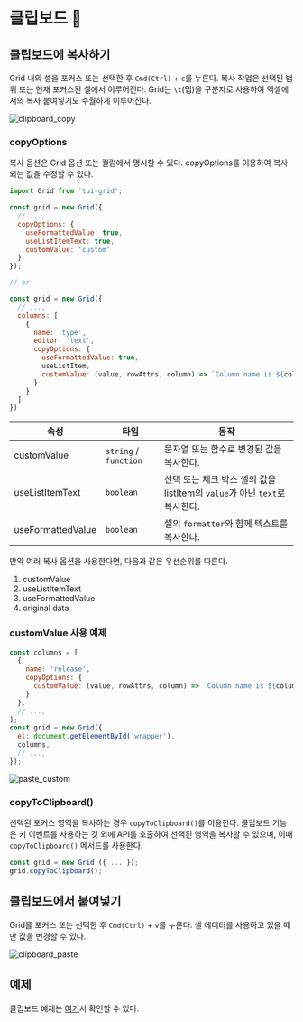 # 클립보드 📎

## 클립보드에 복사하기
Grid 내의 셀을 포커스 또는 선택한 후 `Cmd(Ctrl)` + `c`를 누른다. 복사 작업은 선택된 범위 또는 현재 포커스된 셀에서 이루어진다. Grid는 `\t`(탭)을 구분자로 사용하여 엑셀에서의 복사 붙여넣기도 수월하게 이루어진다.

![clipboard_copy](https://user-images.githubusercontent.com/35371660/59558283-8cb14f00-9029-11e9-85f4-7bcaff5edaf4.gif)

### copyOptions 
복사 옵션은 Grid 옵션 또는 컬럼에서 명시할 수 있다. copyOptions를 이용하여 복사되는 값을 수정할 수 있다.

```js
import Grid from 'tui-grid';

const grid = new Grid({
  // ...,
  copyOptions: {
    useFormattedValue: true,
    useListItemText: true,
    customValue: 'custom'
  }
});

// or

const grid = new Grid({
  // ...,
  columns: [
    {
      name: 'type',
      editor: 'text',
      copyOptions: {
        useFormattedValue: true,
        useListItem,
        customValue: (value, rowAttrs, column) => `Column name is ${column.name}`
      }
    }
  ]
})
```

| 속성 | 타입 | 동작 | 
| --- | --- | --- |
| customValue | `string` / `function` | 문자열 또는 함수로 변경된 값을 복사한다. |
| useListItemText | `boolean` | 선택 또는 체크 박스 셀의 값을 listItem의 `value`가 아닌 `text`로 복사한다. |
| useFormattedValue | `boolean` | 셀의 `formatter`와 함께 텍스트를 복사한다. |

만약 여러 복사 옵션을 사용한다면, 다음과 같은 우선순위를 따른다.
1. customValue
2. useListItemText
3. useFormattedValue
4. original data

### customValue 사용 예제

```js
const columns = [
  {
    name: 'release',
    copyOptions: {
      customValue: (value, rowAttrs, column) => `Column name is ${column.name}`
    }
  },
  // ...,
];
const grid = new Grid({
  el: document.getElementById('wrapper'),
  columns,
  // ...,
});
```

![paste_custom](https://user-images.githubusercontent.com/35371660/59573554-8a64f880-90ee-11e9-9f7d-e4cdf950e553.gif)

### copyToClipboard()
선택된 포커스 영역을 복사하는 경우 `copyToClipboard()`를 이용한다. 클립보드 기능은 키 이벤트를 사용하는 것 외에 API를 호출하여 선택된 영역을 복사할 수 있으며, 이때 `copyToClipboard()` 메서드를 사용한다.

```js
const grid = new Grid ({ ... });
grid.copyToClipboard();
```

## 클립보드에서 붙여넣기
Grid를 포커스 또는 선택한 후 `Cmd(Ctrl)` + `v`를 누른다. 셀 에디터를 사용하고 있을 때만 값을 변경할 수 있다.

![clipboard_paste](https://user-images.githubusercontent.com/35371660/59558284-8d49e580-9029-11e9-9598-824595da75d4.gif)

## 예제

클립보드 예제는 [여기](https://nhn.github.io/tui.grid/latest/tutorial-example01-basic)서 확인할 수 있다.
